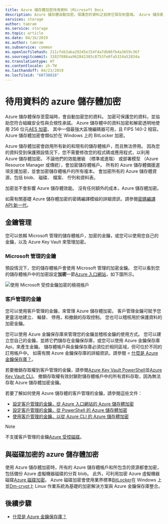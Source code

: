 ```yaml
---
title: Azure 儲存體加密待用資料 |Microsoft Docs
description: Azure 儲存體自動加密，保護您的資料之前將它保存到雲端。 Azure 儲存體中的所有資料中的 blob、 磁碟、 檔案、 佇列或資料表，加密和解密透明地使用 256 位元 AES 加密，並且是 FIPS 140-2 符合規範。
services: storage
author: tamram
ms.service: storage
ms.topic: article
ms.date: 04/16/2019
ms.author: tamram
ms.subservice: common
ms.openlocfilehash: 211cfeb3aba29245e154f4a7db86fb4a3659c36f
ms.sourcegitcommit: 3102f886aa962842303c8753fe8fa5324a52834a
ms.translationtype: HT
ms.contentlocale: zh-TW
ms.lasthandoff: 04/23/2019
ms.locfileid: "60730818"
---
```

# <a name="azure-storage-encryption-for-data-at-rest"></a>待用資料的 azure 儲存體加密

Azure 儲存體保存至雲端時，會自動加密您的資料。 加密可保護您的資料，並協助您符合組織安全性與合規性承諾。 Azure 儲存體中的資料加密和解密透明地使用 256 位元[AES 加密](https://en.wikipedia.org/wiki/Advanced_Encryption_Standard)、 其中一個最強大區塊編碼器可用，且 FIPS 140-2 相容。 Azure 儲存體加密會類似於在 Windows 上的 BitLocker 加密。

Azure 儲存體加密會啟用所有新的和現有的儲存體帳戶，而且無法停用。 因為您的資料受到保護預設情況下，您不需要修改您的程式碼或應用程式，以利用 Azure 儲存體加密。 不論他們的效能層級 （標準或進階） 或部署模型 （Azure Resource Manager 或傳統），會加密儲存體帳戶。 所有的 Azure 儲存體備援選項支援加密，並會加密儲存體帳戶的所有複本。 會加密所有的 Azure 儲存體資源，包括 blob、 磁碟、 檔案、 佇列和資料表。

加密並不會影響 Azure 儲存體效能。 沒有任何額外的成本，Azure 儲存體加密。

如需有關基礎 Azure 儲存體加密的密碼編譯模組的詳細資訊，請參閱[密碼編譯 API:新一代](https://docs.microsoft.com/windows/desktop/seccng/cng-portal)。

## <a name="key-management"></a>金鑰管理

您可以依賴 Microsoft 管理的儲存體帳戶，加密的金鑰，或您可以使用您自己的金鑰，以及 Azure Key Vault 來管理加密。

### <a name="microsoft-managed-keys"></a>Microsoft 管理的金鑰

預設情況下，您的儲存體帳戶會使用 Microsoft 管理的加密金鑰。 您可以看到您的儲存體帳戶中的加密設定**加密**一節[Azure 入口網站](https://portal.azure.com)，如下圖所示。

![使用 Microsoft 受控金鑰加密的檢視帳戶](media/storage-service-encryption/encryption-microsoft-managed-keys.png)

### <a name="customer-managed-keys"></a>客戶管理的金鑰

您可以使用客戶管理的金鑰，來管理 Azure 儲存體加密。 客戶管理金鑰可賦予您更靈活地建立、 輪替、 停用，和撤銷的存取控制。 您也可以稽核用於保護資料的加密金鑰。 

您可以使用 Azure 金鑰保存庫來管理您的金鑰並稽核金鑰的使用方式。 您可以建立您自己的金鑰，並將它們儲存在金鑰保存庫，或您可以使用 Azure 金鑰保存庫 Api，來產生金鑰。 儲存體帳戶與金鑰保存庫必須位於相同區域，但可位於不同的訂用帳戶中。 如需有關 Azure 金鑰保存庫的詳細資訊，請參閱 <<c0> [ 什麼是 Azure 金鑰保存庫？](../../key-vault/key-vault-overview.md)。

若要撤銷存取權到客戶管理的金鑰，請參閱[Azure Key Vault PowerShell](https://docs.microsoft.com/powershell/module/azurerm.keyvault/)並[Azure Key Vault CLI](https://docs.microsoft.com/cli/azure/keyvault)。 撤銷存取權有效封鎖對儲存體帳戶中的所有資料存取，因為無法存取 Azure 儲存體加密金鑰。

若要了解如何使用 Azure 儲存體的客戶管理的金鑰，請參閱這些文件：

- [設定客戶管理的金鑰，從 Azure 入口網站的 Azure 儲存體加密](storage-encryption-keys-portal.md)
- [設定客戶管理的金鑰，從 PowerShell 的 Azure 儲存體加密](storage-encryption-keys-powershell.md)
- [使用客戶管理的金鑰，以從 Azure CLI 的 Azure 儲存體加密](storage-encryption-keys-cli.md)

> [!NOTE]  
> 不支援客戶管理的金鑰[Azure 受控磁碟](../../virtual-machines/windows/managed-disks-overview.md)。

## <a name="azure-storage-encryption-versus-disk-encryption"></a>與磁碟加密的 azure 儲存體加密

使用 Azure 儲存體加密時，所有的 Azure 儲存體帳戶和所包含的資源都會加密，包括備份 Azure 虛擬機器磁碟的分頁 blob。 此外，可利用加密 Azure 虛擬機器磁碟[Azure 磁碟加密](../../security/azure-security-disk-encryption-overview.md)。 Azure 磁碟加密會使用業界標準[BitLocker](https://docs.microsoft.com/windows/security/information-protection/bitlocker/bitlocker-overview)在 Windows 上並[Dm-crypt](https://en.wikipedia.org/wiki/Dm-crypt)上 Linux 作業系統為基礎的加密解決方案與 Azure 金鑰保存庫整合。

## <a name="next-steps"></a>後續步驟

- [什麼是 Azure 金鑰保存庫？](../../key-vault/key-vault-overview.md)
